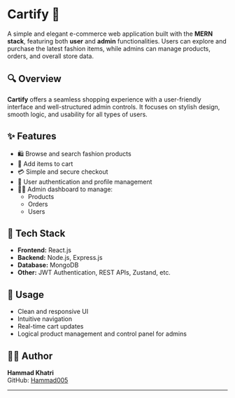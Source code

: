 # Cartify 🛒

A simple and elegant e-commerce web application built with the **MERN stack**, featuring both **user** and **admin** functionalities. Users can explore and purchase the latest fashion items, while admins can manage products, orders, and overall store data.

## 🔍 Overview

**Cartify** offers a seamless shopping experience with a user-friendly interface and well-structured admin controls. It focuses on stylish design, smooth logic, and usability for all types of users.

## ✨ Features

- 🛍️ Browse and search fashion products  
- 🛒 Add items to cart  
- 💳 Simple and secure checkout  
- 👤 User authentication and profile management  
- 🧑‍💼 Admin dashboard to manage:
  - Products
  - Orders
  - Users

## 🧱 Tech Stack

- **Frontend:** React.js  
- **Backend:** Node.js, Express.js  
- **Database:** MongoDB  
- **Other:** JWT Authentication, REST APIs, Zustand, etc.

## 🚀 Usage

- Clean and responsive UI  
- Intuitive navigation  
- Real-time cart updates  
- Logical product management and control panel for admins

## 👨‍💻 Author

**Hammad Khatri**  
GitHub: [Hammad005](https://github.com/Hammad005)

---

